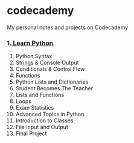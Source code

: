 # codecademy
My personal notes and projects on Codecademy

### 1.[ Learn Python](https://github.com/hevalhazalkurt/Learn_Code_Study_Notes/tree/master/CodeCademy/Python)
1. Python Syntax
2. Strings & Console Output
3. Conditionals & Control Flow
4. Functions
5. Python Lists and Dictionaries
6. Student Becomes The Teacher
7. Lists and Functions
8. Loops
9. Exam Statistics
10. Advanced Topics in Python
11. Introduction to Classes
12. File Input and Output
13. Final Project
